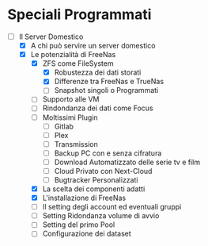 # Speciali Programmati

- [ ]  Il Server Domestico
    - [X]  A chi può servire un server domestico
    - [X]  Le potenzialità di FreeNas
        - [X]  ZFS come FileSystem
            - [X]  Robustezza dei dati storati
            - [X] Differenze tra FreeNas e TrueNas
            - [ ]  Snapshot singoli o Programmati
        - [ ]  Supporto alle VM
        - [ ]  Rindondanza dei dati come Focus
        - [ ]  Moltissimi Plugin
            - [ ]  Gitlab
            - [ ]  Plex
            - [ ]  Transmission
            - [ ]  Backup PC con e senza cifratura
            - [ ]  Download Automatizzato delle serie tv e film
            - [ ]  Cloud Privato con Next-Cloud
            - [ ]  Bugtracker Personalizzati
        - [X]  La scelta dei componenti adatti
        - [X]  L'installazione di FreeNas
        - [ ]  Il setting degli account ed eventuali gruppi
        - [ ]  Setting Ridondanza volume di avvio
        - [ ]  Setting del primo Pool
        - [ ]  Configurazione dei dataset